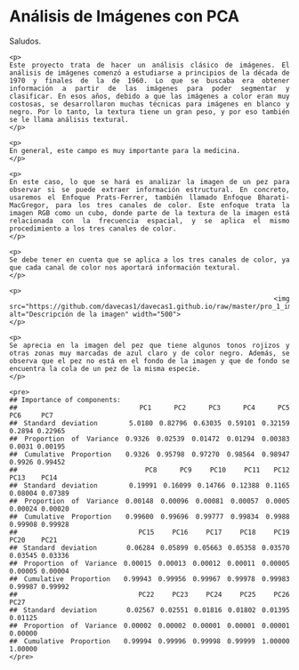 Análisis de Imágenes con PCA
================
<div align="justify">
    <p>Saludos.</p>
    
    <p>
    Este proyecto trata de hacer un análisis clásico de imágenes. El análisis de imágenes comenzó a estudiarse a principios de la década de 1970 y finales de la de 1960. Lo que se buscaba era obtener información a partir de las imágenes para poder segmentar y clasificar. En esos años, debido a que las imágenes a color eran muy costosas, se desarrollaron muchas técnicas para imágenes en blanco y negro. Por lo tanto, la textura tiene un gran peso, y por eso también se le llama análisis textural.
    </p>

    <p>
    En general, este campo es muy importante para la medicina.
    </p>

    <p>
    En este caso, lo que se hará es analizar la imagen de un pez para observar si se puede extraer información estructural. En concreto, usaremos el Enfoque Prats-Ferrer, también llamado Enfoque Bharati-MacGregor, para los tres canales de color. Este enfoque trata la imagen RGB como un cubo, donde parte de la textura de la imagen está relacionada con la frecuencia espacial, y se aplica el mismo procedimiento a los tres canales de color.
    </p>

    <p>
    Se debe tener en cuenta que se aplica a los tres canales de color, ya que cada canal de color nos aportará información textural.
    </p>

    <p>
        <img src="https://github.com/davecas1/davecas1.github.io/raw/master/pro_1_img/Amnou_u0%20(1).jpg" alt="Descripción de la imagen" width="500">
    </p>

    <p>
    Se aprecia en la imagen del pez que tiene algunos tonos rojizos y otras zonas muy marcadas de azul claro y de color negro. Además, se observa que el pez no está en el fondo de la imagen y que de fondo se encuentra la cola de un pez de la misma especie.
    </p>

    <pre>
    ## Importance of components:
    ##                           PC1     PC2     PC3     PC4     PC5    PC6     PC7
    ## Standard deviation     5.0180 0.82796 0.63035 0.59101 0.32159 0.2894 0.22965
    ## Proportion of Variance 0.9326 0.02539 0.01472 0.01294 0.00383 0.0031 0.00195
    ## Cumulative Proportion  0.9326 0.95798 0.97270 0.98564 0.98947 0.9926 0.99452
    ##                            PC8     PC9    PC10    PC11   PC12    PC13    PC14
    ## Standard deviation     0.19991 0.16099 0.14766 0.12388 0.1165 0.08004 0.07389
    ## Proportion of Variance 0.00148 0.00096 0.00081 0.00057 0.0005 0.00024 0.00020
    ## Cumulative Proportion  0.99600 0.99696 0.99777 0.99834 0.9988 0.99908 0.99928
    ##                           PC15    PC16    PC17    PC18    PC19    PC20    PC21
    ## Standard deviation     0.06284 0.05899 0.05663 0.05358 0.03570 0.03545 0.03336
    ## Proportion of Variance 0.00015 0.00013 0.00012 0.00011 0.00005 0.00005 0.00004
    ## Cumulative Proportion  0.99943 0.99956 0.99967 0.99978 0.99983 0.99987 0.99992
    ##                           PC22    PC23    PC24    PC25    PC26    PC27
    ## Standard deviation     0.02567 0.02551 0.01816 0.01802 0.01395 0.01125
    ## Proportion of Variance 0.00002 0.00002 0.00001 0.00001 0.00001 0.00000
    ## Cumulative Proportion  0.99994 0.99996 0.99998 0.99999 1.00000 1.00000
    </pre>
</div>
